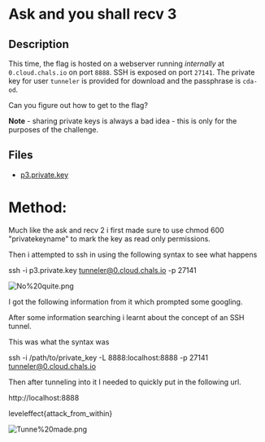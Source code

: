 # Ask and you shall recv 3

## Description

This time, the flag is hosted on a webserver running *internally* at `0.cloud.chals.io` on port `8888`. SSH is exposed on port `27141`. The private key for user `tunneler` is provided for download and the passphrase is `cda-od`.

Can you figure out how to get to the flag?

**Note** - sharing private keys is always a bad idea - this is only for the purposes of the challenge.

## Files

* [p3.private.key](files/p3.private.key)

# Method:

Much like the ask and recv 2 i first made sure to use chmod 600 "privatekeyname" to mark the key as read only permissions.

Then i attempted to ssh in using the following syntax to see what happens

ssh -i p3.private.key tunneler@0.cloud.chals.io -p 27141

![No%20quite.png](Not%20quite.png)

I got the following information from it which prompted some googling.

After some information searching i learnt about the concept of an SSH tunnel.

This was what the syntax was

ssh -i /path/to/private_key -L 8888:localhost:8888 -p 27141 tunneler@0.cloud.chals.io

Then after tunneling into it I needed to quickly put in the following url.

http://localhost:8888

leveleffect{attack_from_within}

![Tunne%20made.png](Tunnel%20made.png)